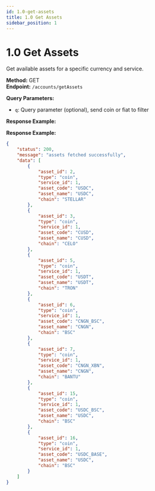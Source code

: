 ```yaml
---
id: 1.0-get-assets
title: 1.0 Get Assets
sidebar_position: 1
---
```


# 1.0 Get Assets

Get available assets for a specific currency and service.

**Method:** GET  
**Endpoint:** `/accounts/getAssets`

**Query Parameters:**
- `q`: Query parameter (optional), send coin or fiat to filter


**Response Example:**

**Response Example:**
```json
{
    "status": 200,
    "message": "assets fetched successfully",
    "data": [
        {
            "asset_id": 2,
            "type": "coin",
            "service_id": 1,
            "asset_code": "USDC",
            "asset_name": "USDC",
            "chain": "STELLAR"
        },
        {
            "asset_id": 3,
            "type": "coin",
            "service_id": 1,
            "asset_code": "CUSD",
            "asset_name": "CUSD",
            "chain": "CELO"
        },
        {
            "asset_id": 5,
            "type": "coin",
            "service_id": 1,
            "asset_code": "USDT",
            "asset_name": "USDT",
            "chain": "TRON"
        },
        {
            "asset_id": 6,
            "type": "coin",
            "service_id": 1,
            "asset_code": "CNGN_BSC",
            "asset_name": "CNGN",
            "chain": "BSC"
        },
        {
            "asset_id": 7,
            "type": "coin",
            "service_id": 1,
            "asset_code": "CNGN_XBN",
            "asset_name": "CNGN",
            "chain": "BANTU"
        },
        {
            "asset_id": 15,
            "type": "coin",
            "service_id": 1,
            "asset_code": "USDC_BSC",
            "asset_name": "USDC",
            "chain": "BSC"
        },
        {
            "asset_id": 16,
            "type": "coin",
            "service_id": 1,
            "asset_code": "USDC_BASE",
            "asset_name": "USDC",
            "chain": "BSC"
        }
    ]
}
```

